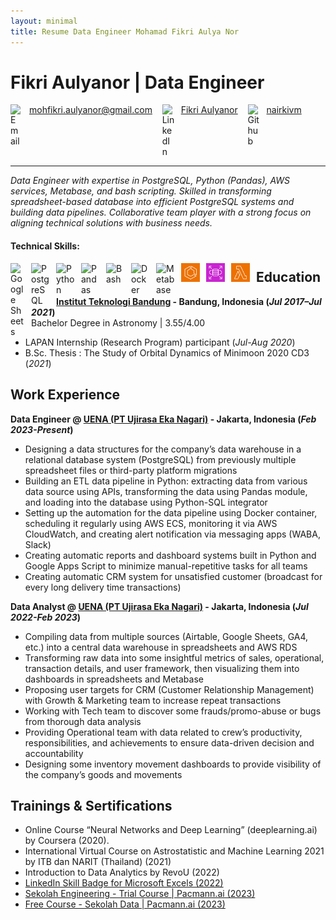 ```yaml
---
layout: minimal
title: Resume Data Engineer Mohamad Fikri Aulya Nor
---
```


# Fikri Aulyanor | Data Engineer 

<div class="bg-header">
    <a href="mailto:mohfikri.aulyanor@gmail.com" target="_blank">
    <img alt="Email" width="20px" src="https://freepngimg.com/download/youtube/62519-icons-youtube-envelope-computer-mail-email.png" title="Email" style="padding-right:10px;" />
    mohfikri.aulyanor@gmail.com
    </a>
</div>
&nbsp;&nbsp;
<div class="bg-header">
    <a href="https://www.linkedin.com/in/fikri-aulyanor" target="_blank">
    <img alt="LinkedIn" width="20px" src="https://cdn.onlinewebfonts.com/svg/img_465955.png" title="LinkedIn" style="padding-right:10px;" />
    Fikri Aulyanor
    </a>
</div>
&nbsp;&nbsp;
<div class="bg-header">
    <a href="https://github.com/nairkivm" target="_blank">
    <img alt="Github" width="20px" src="https://static-00.iconduck.com/\assets.00/github-icon-512x512-61im4xuw.png" title="Github" style="padding-right:10px;" />
    nairkivm
    </a>
</div>

<style>
.bg-header { padding-left: 0.2; display: inline-block;}
img { float: left; display: inline-block;}
</style>

---

_Data Engineer with expertise in PostgreSQL, Python (Pandas), AWS services, Metabase, and bash scripting. Skilled in transforming spreadsheet-based database into efficient PostgreSQL systems and building data pipelines. Collaborative team player with a strong focus on aligning technical solutions with business needs._

#### Technical Skills: 
<img align="left" alt="Google Sheets" width="23px" src="https://upload.wikimedia.org/wikipedia/commons/3/30/Google_Sheets_logo_%282014-2020%29.svg" title="Google Sheets" style="padding-right:10px;" />
<img align="left" alt="PostgreSQL" width="30px" src="https://wiki.postgresql.org/images/a/a4/PostgreSQL_logo.3colors.svg" title="PostgreSQL" style="padding-right:10px;" />
<img align="left" alt="Python" width="30px" src="https://upload.wikimedia.org/wikipedia/commons/thumb/c/c3/Python-logo-notext.svg/110px-Python-logo-notext.svg.png?20100317150552"  title="Python" style="padding-right:10px;" />
<img align="left" alt="Pandas" width="30px" src="https://upload.wikimedia.org/wikipedia/commons/2/22/Pandas_mark.svg"  title="Pandas" style="padding-right:10px;" />
<!-- <img align="left" alt="Linux" width="30px" src="https://www.pngall.com/wp-content/uploads/5/Linux-Logo-PNG-Download-Image.png"  title="Linux" style="padding-right:10px;" /> -->
<img align="left" alt="Bash" width="30px" src="https://linube.com/blog/wp-content/uploads/bash-logo.png"  title="Bash" style="padding-right:10px;" />
<img align="left" alt="Docker" width="30px" src="https://iconape.com/wp-content/files/fr/370801/svg/docker-icon-logo-icon-png-svg.png" title="Docker" style="padding-right:10px;" />
<img align="left" alt="Metabase" width="30px" src="https://cdn.icon-icons.com/icons2/2699/PNG/512/metabase_logo_icon_170959.png" title="Metabase" style="padding-right:10px;" />
<!-- <img align="left" alt="AWS Elastic Container Registry" width="30px" src="\assets\img\aws\Arch_Amazon-Elastic-Container-Registry_64@5x.png" title="AWS Elastic Container Registry" style="padding-right:10px;" /> -->
<img align="left" alt="AWS Elastic Container Service" width="30px" src="\assets\img\aws\Arch_Amazon-Elastic-Container-Service_64@5x.png" title="AWS Elastic Container Service" style="padding-right:10px;" />
<img align="left" alt="AWS Relational Database Service" width="30px" src="\assets\img\aws\Arch_Amazon-RDS_64@5x.png" title="AWS Relational Database Service" style="padding-right:10px;" />
<img align="left" alt="AWS Lambda" width="30px" src="\assets\img\aws\Arch_AWS-Lambda_64@5x.png" title="AWS Lambda" style="padding-right:10px;" />
<!-- <img align="left" alt="AWS Simple Storage Service" width="30px" src="\assets\img\aws\Arch_Amazon-Simple-Storage-Service_64@5x.png" title="AWS Simple Storage Service" style="padding-right:10px;" />
<img align="left" alt="AWS CloudWatch" width="30px" src="\assets\img\aws\Arch_Amazon-CloudWatch_64@5x.png" title="AWS CloudWatch" style="padding-right:10px;" /> -->

## Education
**[Institut Teknologi Bandung](https://www.itb.ac.id/) - Bandung, Indonesia (_Jul 2017–Jul 2021_)** <br>
Bachelor Degree in Astronomy | 3.55/4.00
- LAPAN Internship (Research Program) participant (_Jul-Aug 2020_)
- B.Sc. Thesis : The Study of Orbital Dynamics of Minimoon 2020 CD3 (_2021_)

## Work Experience
**Data Engineer @ [UENA (PT Ujirasa Eka Nagari)](https://uenafood.com/) - Jakarta, Indonesia (_Feb 2023-Present_)**
- Designing a data structures for the company’s data warehouse in a relational database system (PostgreSQL) from previously multiple spreadsheet files or third-party platform migrations
- Building an ETL data pipeline in Python: extracting data from various data source using APIs, transforming the data using Pandas module, and loading into the database using Python-SQL integrator
- Setting up the automation for the data pipeline using Docker container, scheduling it regularly using AWS ECS, monitoring it via AWS CloudWatch, and creating alert notification via messaging apps (WABA, Slack)
- Creating automatic reports and dashboard systems built in Python and Google Apps Script to minimize manual-repetitive tasks for all teams
- Creating automatic CRM system for unsatisfied customer (broadcast for every long delivery time transactions)

**Data Analyst @ [UENA (PT Ujirasa Eka Nagari)](https://uenafood.com/) - Jakarta, Indonesia (_Jul 2022-Feb 2023_)**

- Compiling data from multiple sources (Airtable, Google Sheets, GA4, etc.) into a central data warehouse in spreadsheets and AWS RDS
- Transforming raw data into some insightful metrics of sales, operational, transaction details, and user framework, then visualizing them into dashboards in spreadsheets and Metabase 
- Proposing user targets for CRM (Customer Relationship Management) with Growth & Marketing team to increase repeat transactions
- Working with Tech team to discover some frauds/promo-abuse or bugs from thorough data analysis
- Providing Operational team with data related to crew’s productivity, responsibilities, and achievements to ensure data-driven decision and accountability
- Designing some inventory movement dashboards to provide visibility of the company’s goods and movements

## Trainings & Sertifications
- Online Course “Neural Networks and Deep Learning” (deeplearning.ai) by Coursera (2020).
- International Virtual Course on Astrostatistic and Machine Learning 2021 by ITB dan NARIT (Thailand) (2021)
- Introduction to Data Analytics by RevoU (2022)
- [LinkedIn Skill Badge for Microsoft Excels (2022)](https://www.linkedin.com/posts/activity-6997170259627585536-qmBc?utm_source=share&utm_medium=member_desktop)
- [Sekolah Engineering - Trial Course | Pacmann.ai (2023)](https://sertifikat.pacmann.ai/bkEDZxws1yxhYsI)
- [Free Course - Sekolah Data | Pacmann.ai (2023)](https://sertifikat.pacmann.ai/57tcFBsFXGljxZx)

